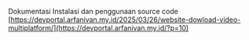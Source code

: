 Dokumentasi Instalasi dan penggunaan source code
[https://devportal.arfanivan.my.id/2025/03/26/website-dowload-video-multiplatform/](https://devportal.arfanivan.my.id/?p=10)
